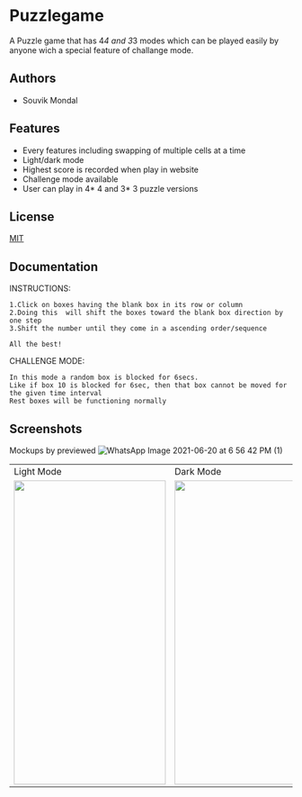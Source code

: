 # Puzzlegame

A Puzzle game that has 4*4 and 3*3 modes which can be played easily by anyone wich a special feature of challange mode.  

  
## Authors

- Souvik Mondal


## Features

- Every features including swapping of multiple cells at a time
- Light/dark mode 
- Highest score is recorded when play in website
- Challenge mode available
- User can play in 4* 4 and 3* 3 puzzle versions


## License

[MIT](https://choosealicense.com/licenses/mit/)
  

## Documentation

INSTRUCTIONS:

    1.Click on boxes having the blank box in its row or column
    2.Doing this  will shift the boxes toward the blank box direction by one step
    3.Shift the number until they come in a ascending order/sequence
    
    All the best!

CHALLENGE MODE:
        
    In this mode a random box is blocked for 6secs.
    Like if box 10 is blocked for 6sec, then that box cannot be moved for the given time interval
    Rest boxes will be functioning normally

  
## Screenshots
Mockups by previewed 
![WhatsApp Image 2021-06-20 at 6 56 42 PM (1)](https://user-images.githubusercontent.com/84197576/122676513-0c1b1f80-d1fc-11eb-94df-e3b25a39837e.jpeg)

<table>
  <tr>
    <td >Light Mode</td>
     <td>Dark Mode</td>
  </tr>
  <tr>
    <td><img src="img/image1.jpeg" width=270 height=540></td>
    <td><img src="img/image2.jpeg" width=270 height=540></td>
  </tr>
 </table>


